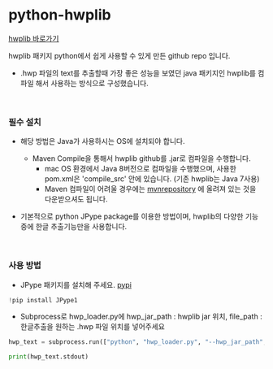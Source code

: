 # python-hwplib
[hwplib 바로가기](https://github.com/neolord0/hwplib)

hwplib 패키지 python에서 쉽게 사용할 수 있게 만든 github repo 입니다.

- .hwp 파일의 text를 추출할때 가장 좋은 성능을 보였던 java 패키지인 hwplib를 컴파일 해서 사용하는 방식으로 구성했습니다.

&nbsp;

### 필수 설치

- 해당 방법은 Java가 사용하시는 OS에 설치되야 합니다.
  - Maven Compile을 통해서 hwplib github를 .jar로 컴파일을 수행합니다.
    - mac OS 환경에서 Java 8버전으로 컴파일을 수행했으며, 사용한 pom.xml은 'compile_src' 안에 있습니다. (기존 hwplib는 Java 7사용)
    -  Maven 컴파일이 어려울 경우에는 [mvnrepository](https://mvnrepository.com/artifact/kr.dogfoot/hwplib/1.1.7) 에 올려져 있는 것을 다운받으셔도 됩니다. 

- 기본적으로 python JPype package를 이용한 방법이며, hwplib의 다양한 기능중에 한글 추출기능만을 사용합니다.

&nbsp;

### 사용 방법

- JPype 패키지를 설치해 주세요. [pypi](https://pypi.org/project/JPype1/)

```python
!pip install JPype1
```

- Subprocess로 hwp_loader.py에 hwp_jar_path : hwplib jar 위치, file_path : 한글추출을 원하는 .hwp 파일 위치를 넣어주세요

```python
hwp_text = subprocess.run(["python", "hwp_loader.py", "--hwp_jar_path",  'hwplib jar 위치', "--file_path", '한글추출을 원하는 .hwp 파일 위치'], capture_output=True, text=True)

print(hwp_text.stdout)
```








